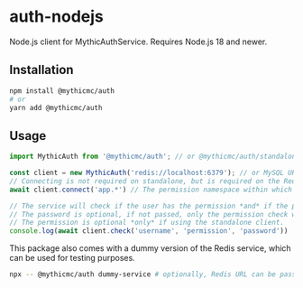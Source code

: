 # auth-nodejs

Node.js client for MythicAuthService. Requires Node.js 18 and newer.

## Installation

```bash
npm install @mythicmc/auth
# or
yarn add @mythicmc/auth
```

## Usage

```js
import MythicAuth from '@mythicmc/auth'; // or @mythicmc/auth/standalone.js

const client = new MythicAuth('redis://localhost:6379'); // or MySQL URL or options if using standalone
// Connecting is not required on standalone, but is required on the Redis client.
await client.connect('app.*') // The permission namespace within which you check perms, e.g. app.use (if only checking 1 perm), app.* or even *

// The service will check if the user has the permission *and* if the password matches the user's.
// The password is optional, if not passed, only the permission check will be done.
// The permission is optional *only* if using the standalone client.
console.log(await client.check('username', 'permission', 'password'))
```

This package also comes with a dummy version of the Redis service, which can be used for testing purposes.

```bash
npx -- @mythicmc/auth dummy-service # optionally, Redis URL can be passed as arg
```
